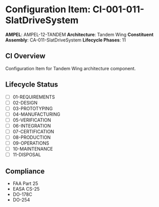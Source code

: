 # Configuration Item: CI-001-011-SlatDriveSystem

**AMPEL**: AMPEL-12-TANDEM
**Architecture**: Tandem Wing
**Constituent Assembly**: CA-011-SlatDriveSystem
**Lifecycle Phases**: 11

## CI Overview
Configuration Item for Tandem Wing architecture component.

## Lifecycle Status
- [ ] 01-REQUIREMENTS
- [ ] 02-DESIGN
- [ ] 03-PROTOTYPING
- [ ] 04-MANUFACTURING
- [ ] 05-VERIFICATION
- [ ] 06-INTEGRATION
- [ ] 07-CERTIFICATION
- [ ] 08-PRODUCTION
- [ ] 09-OPERATIONS
- [ ] 10-MAINTENANCE
- [ ] 11-DISPOSAL

## Compliance
- FAA Part 25
- EASA CS-25
- DO-178C
- DO-254
